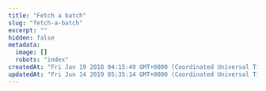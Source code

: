 ```yaml
---
title: "Fetch a batch"
slug: "fetch-a-batch"
excerpt: ""
hidden: false
metadata: 
  image: []
  robots: "index"
createdAt: "Fri Jan 19 2018 04:15:49 GMT+0000 (Coordinated Universal Time)"
updatedAt: "Fri Jun 14 2019 05:35:14 GMT+0000 (Coordinated Universal Time)"
---
```

